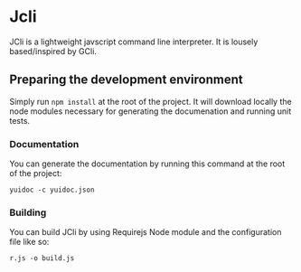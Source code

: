 # Jcli

JCli is a lightweight javscript command line interpreter. It is lousely based/inspired by GCli.

## Preparing the development environment
Simply run `npm install` at the root of the project. It will download locally the node modules necessary for generating the documenation and running unit tests.

### Documentation
You can generate the documentation by running this command at the root of the project:

`yuidoc -c yuidoc.json`

### Building
You can build JCli by using Requirejs Node module and the configuration file like so:

`r.js -o build.js`
